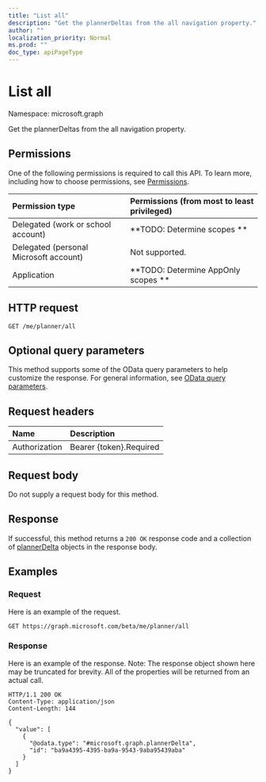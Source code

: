 ```yaml
---
title: "List all"
description: "Get the plannerDeltas from the all navigation property."
author: ""
localization_priority: Normal
ms.prod: ""
doc_type: apiPageType
---
```


# List all

Namespace: microsoft.graph

Get the plannerDeltas from the all navigation property.

## Permissions
One of the following permissions is required to call this API. To learn more, including how to choose permissions, see [Permissions](/concepts/permissions-reference.md).

|Permission type|Permissions (from most to least privileged)|
|:---|:---|
|Delegated (work or school account)|**TODO: Determine scopes **|
|Delegated (personal Microsoft account)|Not supported.|
|Application|**TODO: Determine AppOnly scopes **|

## HTTP request
<!-- {
  "blockType": "ignored"
}
-->
``` http
GET /me/planner/all
```

## Optional query parameters
This method supports some of the OData query parameters to help customize the response. For general information, see [OData query parameters](/graph/query-parameters).

## Request headers
|Name|Description|
|:---|:---|
|Authorization|Bearer {token}.Required|

## Request body
Do not supply a request body for this method.

## Response
If successful, this method returns a `200 OK` response code and a collection of [plannerDelta](../resources/plannerdelta.md) objects in the response body.

## Examples

### Request
Here is an example of the request.
<!-- {
  "blockType": "request",
  "name": "get_plannerdelta"
}
-->
``` http
GET https://graph.microsoft.com/beta/me/planner/all
```

### Response
Here is an example of the response. Note: The response object shown here may be truncated for brevity. All of the properties will be returned from an actual call.
<!-- {
  "blockType": "response",
  "truncated": true,
  "@odata.type": "collection(microsoft.graph.plannerdelta)"
}
-->
``` http
HTTP/1.1 200 OK
Content-Type: application/json
Content-Length: 144

{
  "value": [
    {
      "@odata.type": "#microsoft.graph.plannerDelta",
      "id": "ba9a4395-4395-ba9a-9543-9aba95439aba"
    }
  ]
}
```

